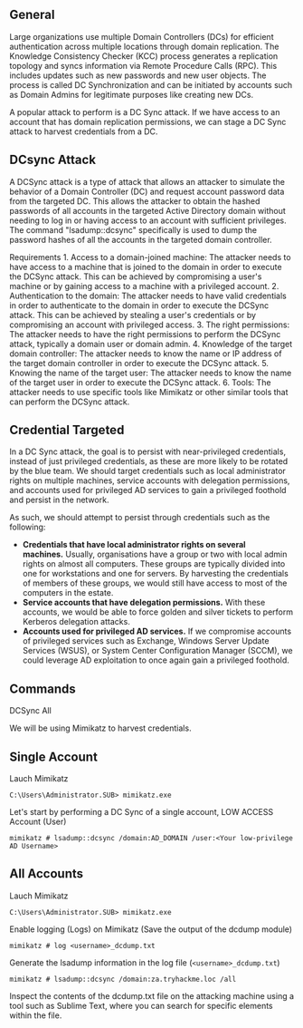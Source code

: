 
## General

Large organizations use multiple Domain Controllers (DCs) for efficient authentication across multiple locations through domain replication. The Knowledge Consistency Checker (KCC) process generates a replication topology and syncs information via Remote Procedure Calls (RPC). This includes updates such as new passwords and new user objects. The process is called DC Synchronization and can be initiated by accounts such as Domain Admins for legitimate purposes like creating new DCs.

A popular attack to perform is a DC Sync attack. If we have access to an account that has domain replication permissions, we can stage a DC Sync attack to harvest credentials from a DC.

## DCsync Attack
A DCSync attack is a type of attack that allows an attacker to simulate the behavior of a Domain Controller (DC) and request account password data from the targeted DC. This allows the attacker to obtain the hashed passwords of all accounts in the targeted Active Directory domain without needing to log in or having access to an account with sufficient privileges. The command "lsadump::dcsync" specifically is used to dump the password hashes of all the accounts in the targeted domain controller.

Requirements
	1.  Access to a domain-joined machine: The attacker needs to have access to a machine that is joined to the domain in order to execute the DCSync attack. This can be achieved by compromising a user's machine or by gaining access to a machine with a privileged account.
	2.  Authentication to the domain: The attacker needs to have valid credentials in order to authenticate to the domain in order to execute the DCSync attack. This can be achieved by stealing a user's credentials or by compromising an account with privileged access.
	3.  The right permissions: The attacker needs to have the right permissions to perform the DCSync attack, typically a domain user or domain admin.
	4.  Knowledge of the target domain controller: The attacker needs to know the name or IP address of the target domain controller in order to execute the DCSync attack.
	5.  Knowing the name of the target user: The attacker needs to know the name of the target user in order to execute the DCSync attack.
	6.  Tools: The attacker needs to use specific tools like Mimikatz or other similar tools that can perform the DCSync attack.

## Credential Targeted
In a DC Sync attack, the goal is to persist with near-privileged credentials, instead of just privileged credentials, as these are more likely to be rotated by the blue team. We should target credentials such as local administrator rights on multiple machines, service accounts with delegation permissions, and accounts used for privileged AD services to gain a privileged foothold and persist in the network.

As such, we should attempt to persist through credentials such as the following:

-   **Credentials that have local administrator rights on several machines.** Usually, organisations have a group or two with local admin rights on almost all computers. These groups are typically divided into one for workstations and one for servers. By harvesting the credentials of members of these groups, we would still have access to most of the computers in the estate.
-   **Service accounts that have delegation permissions.** With these accounts, we would be able to force golden and silver tickets to perform Kerberos delegation attacks.
-   **Accounts used for privileged AD services.** If we compromise accounts of privileged services such as Exchange, Windows Server Update Services (WSUS), or System Center Configuration Manager (SCCM), we could leverage AD exploitation to once again gain a privileged foothold.


## Commands

DCSync All

We will be using Mimikatz to harvest credentials.

## Single Account
Lauch Mimikatz
```
C:\Users\Administrator.SUB> mimikatz.exe
```

Let's start by performing a DC Sync of a single account, LOW ACCESS Account (User)
```
mimikatz # lsadump::dcsync /domain:AD_DOMAIN /user:<Your low-privilege AD Username>
```

## All Accounts
Lauch Mimikatz
```
C:\Users\Administrator.SUB> mimikatz.exe
```

Enable logging (Logs) on Mimikatz (Save the output of the dcdump module)
```
mimikatz # log <username>_dcdump.txt
```

Generate the lsadump information in the log file (`<username>_dcdump.txt`)
```
mimikatz # lsadump::dcsync /domain:za.tryhackme.loc /all
```

Inspect the contents of the dcdump.txt file on the attacking machine using a tool such as Sublime Text, where you can search for specific elements within the file.